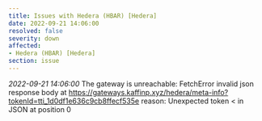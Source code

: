 ```yaml
---
title: Issues with Hedera (HBAR) [Hedera]
date: 2022-09-21 14:06:00
resolved: false
severity: down
affected:
- Hedera (HBAR) [Hedera]
section: issue
---
```


*2022-09-21 14:06:00* The gateway is unreachable: FetchError invalid json response body at https://gateways.kaffinp.xyz/hedera/meta-info?tokenId=tti_1d0df1e636c9cb8ffecf535e reason: Unexpected token < in JSON at position 0